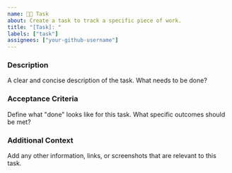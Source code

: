 ```yaml
---
name: 🧑‍💻 Task
about: Create a task to track a specific piece of work.
title: "[Task]: "
labels: ["task"]
assignees: ["your-github-username"]
---
```


### Description

A clear and concise description of the task. What needs to be done?

### Acceptance Criteria

Define what "done" looks like for this task. What specific outcomes should be met?

### Additional Context

Add any other information, links, or screenshots that are relevant to this task.